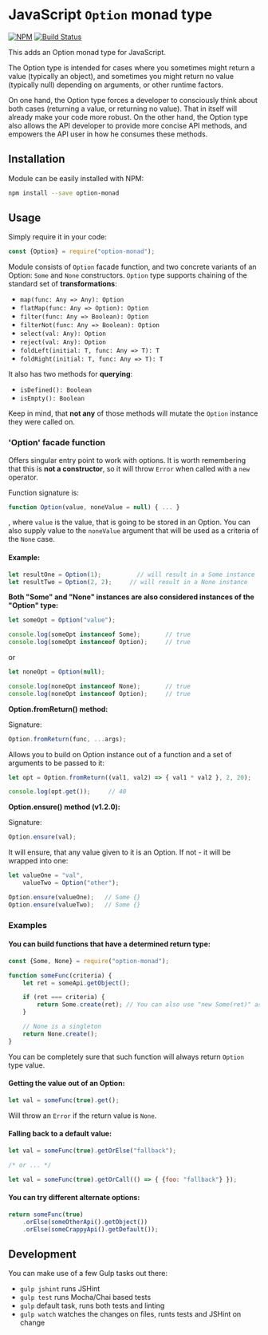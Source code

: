 # JavaScript `Option` monad type

[![NPM](https://img.shields.io/npm/v/option-monad.svg)](https://www.npmjs.com/package/option-monad)
[![Build Status](https://travis-ci.org/mister-spock/option-monad.svg?branch=master)](https://travis-ci.org/mister-spock/option-monad)

This adds an Option monad type for JavaScript.

The Option type is intended for cases where you sometimes might return a value (typically an object), and sometimes you might return no value (typically null) depending on arguments, or other runtime factors.

On one hand, the Option type forces a developer to consciously think about both cases (returning a value, or returning no value). That in itself will already make your code more robust. On the other hand, the Option type also allows the API developer to provide more concise API methods, and empowers the API user in how he consumes these methods.

## Installation

Module can be easily installed with NPM:
```bash
npm install --save option-monad
```

## Usage

Simply require it in your code:
```javascript
const {Option} = require("option-monad");
```

Module consists of `Option` facade function, and two concrete variants of an Option: `Some` and `None` constructors.
`Option` type supports chaining of the standard set of **transformations**:
* `map(func: Any => Any): Option`
* `flatMap(func: Any => Option): Option`
* `filter(func: Any => Boolean): Option`
* `filterNot(func: Any => Boolean): Option`
* `select(val: Any): Option`
* `reject(val: Any): Option`
* `foldLeft(initial: T, func: Any => T): T`
* `foldRight(initial: T, func: Any => T): T`

It also has two methods for **querying**:
* `isDefined(): Boolean`
* `isEmpty(): Boolean`

Keep in mind, that **not any** of those methods will mutate the `Option` instance they were called on.

### 'Option' facade function

Offers singular entry point to work with options. It is worth remembering that this is **not a constructor**, so it will throw `Error` when called with a `new` operator.

Function signature is:
```javascript
function Option(value, noneValue = null) { ... }
```

, where `value` is the value, that is going to be stored in an Option. You can also supply value to the `noneValue` argument that will be used as a criteria of the `None` case.

#### Example:
```javascript
let resultOne = Option(1);          // will result in a Some instance
let resultTwo = Option(2, 2);     // will result in a None instance
```

**Both "Some" and "None" instances are also considered instances of the "Option" type:**
```javascript
let someOpt = Option("value");

console.log(someOpt instanceof Some);       // true
console.log(someOpt instanceof Option);     // true
```

or

```javascript
let noneOpt = Option(null);

console.log(noneOpt instanceof None);       // true
console.log(noneOpt instanceof Option);     // true
```

**Option.fromReturn() method:**

Signature:
```javascript
Option.fromReturn(func, ...args);
```

Allows you to build on Option instance out of a function and a set of arguments to be passed to it:
```javascript
let opt = Option.fromReturn((val1, val2) => { val1 * val2 }, 2, 20);

console.log(opt.get());     // 40
```

**Option.ensure() method (v1.2.0):**

Signature:
```javascript
Option.ensure(val);
```

It will ensure, that any value given to it is an Option. If not - it will be wrapped into one:
```javascript
let valueOne = "val",
    valueTwo = Option("other");

Option.ensure(valueOne);   // Some {}
Option.ensure(valueTwo);   // Some {}
```

### Examples

#### You can build functions that have a determined return type:

```javascript
const {Some, None} = require("option-monad");

function someFunc(criteria) {
    let ret = someApi.getObject();

    if (ret === criteria) {
        return Some.create(ret); // You can also use "new Some(ret)" as well
    }

    // None is a singleton
    return None.create();
}
```
You can be completely sure that such function will always return `Option` type value.

#### Getting the value out of an Option:

```javascript
let val = someFunc(true).get();
```
Will throw an `Error` if the return value is `None`.

#### Falling back to a default value:

```javascript
let val = someFunc(true).getOrElse("fallback");

/* or ... */

let val = someFunc(true).getOrCall(() => { {foo: "fallback"} });
```

#### You can try different alternate options:

```javascript
return someFunc(true)
    .orElse(someOtherApi().getObject())
    .orElse(someCrappyApi().getDefault());
```

## Development

You can make use of a few Gulp tasks out there:
* `gulp jshint` runs JSHint
* `gulp test` runs Mocha/Chai based tests
* `gulp` default task, runs both tests and linting
* `gulp watch` watches the changes on files, runts tests and JSHint on change
